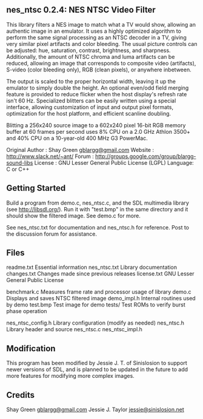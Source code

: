 nes_ntsc 0.2.4: NES NTSC Video Filter
-------------------------------------
This library filters a NES image to match what a TV would show, allowing
an authentic image in an emulator. It uses a highly optimized algorithm
to perform the same signal processing as an NTSC decoder in a TV, giving
very similar pixel artifacts and color bleeding. The usual picture
controls can be adjusted: hue, saturation, contrast, brightness, and
sharpness. Additionally, the amount of NTSC chroma and luma artifacts
can be reduced, allowing an image that corresponds to composite video
(artifacts), S-video (color bleeding only), RGB (clean pixels), or
anywhere inbetween.

The output is scaled to the proper horizontal width, leaving it up the
emulator to simply double the height. An optional even/odd field merging
feature is provided to reduce flicker when the host display's refresh
rate isn't 60 Hz. Specialized blitters can be easily written using a
special interface, allowing customization of input and output pixel
formats, optimization for the host platform, and efficient scanline
doubling.

Blitting a 256x240 source image to a 602x240 pixel 16-bit RGB memory
buffer at 60 frames per second uses 8% CPU on a 2.0 GHz Athlon 3500+ and
40% CPU on a 10-year-old 400 MHz G3 PowerMac.

Original Author  : Shay Green <gblargg@gmail.com>
Website : http://www.slack.net/~ant/
Forum   : http://groups.google.com/group/blargg-sound-libs
License : GNU Lesser General Public License (LGPL)
Language: C or C++


Getting Started
---------------
Build a program from demo.c, nes_ntsc.c, and the SDL multimedia library
(see http://libsdl.org/). Run it with "test.bmp" in the same directory
and it should show the filtered image. See demo.c for more.

See nes_ntsc.txt for documentation and nes_ntsc.h for reference. Post to
the discussion forum for assistance.


Files
-----
readme.txt          Essential information
nes_ntsc.txt        Library documentation
changes.txt         Changes made since previous releases
license.txt         GNU Lesser General Public License

benchmark.c         Measures frame rate and processor usage of library
demo.c              Displays and saves NTSC filtered image
demo_impl.h         Internal routines used by demo
test.bmp            Test image for demo
tests/              Test ROMs to verify burst phase operation

nes_ntsc_config.h   Library configuration (modify as needed)
nes_ntsc.h          Library header and source
nes_ntsc.c
nes_ntsc_impl.h

Modification
------------
This program has been modified by Jessie J. T. of Sinislosion to support
newer versions of SDL, and is planned to be updated in the future to add
more features for modifying more complex images.

Credits
-------
Shay Green <gblargg@gmail.com>
Jessie J. Taylor <jessie@sinislosion.net>

